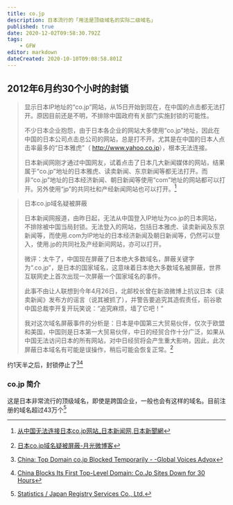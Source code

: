 ```yaml
---
title: co.jp
description: 日本流行的「用法是顶级域名的实际二级域名」
published: true
date: 2020-12-02T09:58:30.792Z
tags:
    - GFW
editor: markdown
dateCreated: 2020-10-10T09:08:58.801Z
---
```


## 2012年6月约30个小时的封锁

> 显示日本IP地址的“co.jp”网站，从15日开始到现在，在中国的点击都无法打开。原因目前还是不明，不排除中国政府有关部门实施封锁的可能性。
>
> 不少日本企业抱怨，由于日本各企业的网站大多使用“co.jp”地址，因此在中国的日本公司点击总公司的网站，总是打不开。尤其是在中国的日本人点击率最多的“日本雅虎”（ <http://www.yahoo.co.jp>），根本无法连接。
>
> 日本新闻网刚才通过中国网友，试着点击了日本几大新闻媒体的网站，结果属于“co.jp”地址的日本雅虎、读卖新闻、东京新闻等都无法打开。而非“co.jp”地址的日本经济新闻、朝日新闻等使用“com”地址的网站都可以打开。另外使用“jp”的共同社和产经新闻网站也可以打开。[^13213]

[^13213]: [从中国无法连接日本co.jp网站_日本新闻网,日本新聞網](https://web.archive.org/web/20120619202942/http://www.ribenxinwen.com/html/d/201206/16-13213.html)

> 日本co.jp域名疑被屏蔽
>
> 日本新闻网报道，由昨日起，无法从中国登入IP地址为co.jp的日本网站，不排除被中国当局封锁。无法登入的网站，包括日本雅虎、读卖新闻及东京新闻等，而使用.com为IP地址的日本经济新闻及朝日新闻等，仍然可以登入，使用.jp的共同社及产经新间网站，亦可以打开。
>
> 微评：太牛了，中国现在屏蔽了日本绝大多数域名，屏蔽关键字为“.co.jp”，是日本的国家域名，这意味着日本绝大多数域名被屏蔽，世界互联网史上首次出现一次屏蔽一个国家域名的事件。
>
> 此事不由让人联想到今年4月26日，北邮校长曾在新浪微博上抗议日本《读卖新闻》发布方的谣言（说其被抓了），并警告要追究其造假责任，前谷歌中国总裁李开复开玩笑说：“追究麻烦，墙了它吧！”
>
> 我对这次域名屏蔽事件的分析是：日本是中国第三大贸易伙伴，仅次于欧盟和美国，中国则是日本第一大贸易伙伴，中日的经贸合作十分广泛，如果从中国无法访问日本的所有网站，对中日经贸将会产生重大影响，因此，此次屏蔽日本域名有可能是误操作，稍后可能会恢复正常。[^1183]

[^1183]: [日本co.jp域名疑被屏蔽-月光微博客](https://web.archive.org/web/20160318140600/http://www.williamlong.info/blog/archives/1183.html)

约1天半之后，封锁停止了[^345][^2012]

[^345]: [China: Top Domain co.jp Blocked Temporarily - -Global Voices Advox](https://web.archive.org/web/20160520204658/https://advox.globalvoices.org/2012/06/18/china-top-domain-co-jp-blocked-temporarily/)

[^2012]: [China Blocks Its First Top-Level Domain: Co.Jp Sites Down for 30 Hours](https://web.archive.org/web/20200813010336/https://thenextweb.com/asia/2012/06/18/chinas-great-firewall-blocks-its-first-top-level-domain-as-co-jp-sites-go-down-for-30-hours/)

### co.jp 简介

这是日本非常流行的顶级域名，即使是跨国企业，一般也会有这样的域名。目前注册的域名超过43万个[^jprs]

[^jprs]: [Statistics / Japan Registry Services Co., Ltd.](https://web.archive.org/web/20201007021450/https://jprs.co.jp/en/stat/)
